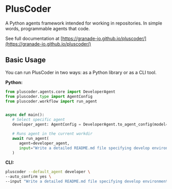 # PlusCoder

A Python agents framework intended for working in repositories. In simple words, programmable agents that code.

See full documentation at [https://granade-io.github.io/pluscoder/](https://granade-io.github.io/pluscoder/)

## Basic Usage

You can run PlusCoder in two ways: as a Python library or as a CLI tool.

**Python:**

   ```python
   from pluscoder.agents.core import DeveloperAgent
   from pluscoder.type import AgentConfig
   from pluscoder.workflow import run_agent


   async def main():
      # Select specific agent
      developer_agent: AgentConfig = DeveloperAgent.to_agent_config(model="gpt-4o")

      # Runs agent in the current workdir
      await run_agent(
         agent=developer_agent,
         input="Write a detailed README.md file specifying develop environment setup using commands present in Makefile"
      )
   ```

**CLI:**
   ```bash
   pluscoder --default_agent developer \
   --auto_confirm yes \
   --input "Write a detailed README.md file specifying develop environment setup using commands present in Makefile"
   ```

